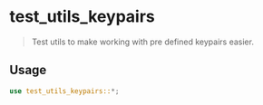 # test_utils_keypairs

> Test utils to make working with pre defined keypairs easier.

## Usage

```rust
use test_utils_keypairs::*;
```

<!-- Auto-update: 2025-10-17T13:15:16.711783 -->
